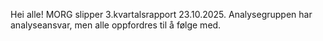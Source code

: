 Hei alle! MORG slipper 3.kvartalsrapport 23.10.2025. Analysegruppen har analyseansvar, men alle oppfordres til å følge med.
